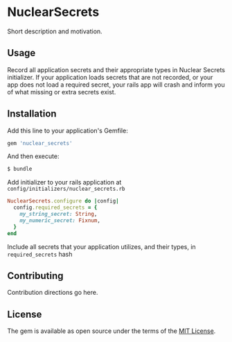 # NuclearSecrets
Short description and motivation.

## Usage
Record all application secrets and their appropriate types in Nuclear Secrets initializer.
If your application loads secrets that are not recorded, or your app does not load a
required secret, your rails app will crash and inform you of what missing or extra
secrets exist.

## Installation
Add this line to your application's Gemfile:

```ruby
gem 'nuclear_secrets'
```

And then execute:
```bash
$ bundle
```

Add initializer to your rails application at `config/initializers/nuclear_secrets.rb`
```ruby
NuclearSecrets.configure do |config|
  config.required_secrets = {
    my_string_secret: String,
    my_numeric_secret: Fixnum,
  }
end
```
Include all secrets that your application utilizes, and their types, in `required_secrets` hash

## Contributing
Contribution directions go here.

## License
The gem is available as open source under the terms of the [MIT License](http://opensource.org/licenses/MIT).
